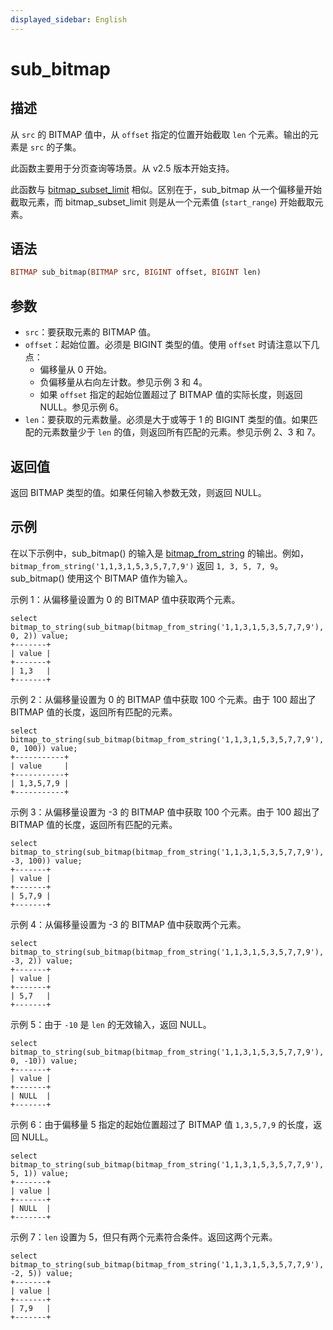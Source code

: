 ```yaml
---
displayed_sidebar: English
---
```


# sub_bitmap

## 描述

从 `src` 的 BITMAP 值中，从 `offset` 指定的位置开始截取 `len` 个元素。输出的元素是 `src` 的子集。

此函数主要用于分页查询等场景。从 v2.5 版本开始支持。

此函数与 [bitmap_subset_limit](./bitmap_subset_limit.md) 相似。区别在于，sub_bitmap 从一个偏移量开始截取元素，而 bitmap_subset_limit 则是从一个元素值 (`start_range`) 开始截取元素。

## 语法

```Haskell
BITMAP sub_bitmap(BITMAP src, BIGINT offset, BIGINT len)
```

## 参数

- `src`：要获取元素的 BITMAP 值。
- `offset`：起始位置。必须是 BIGINT 类型的值。使用 `offset` 时请注意以下几点：
  - 偏移量从 0 开始。
  - 负偏移量从右向左计数。参见示例 3 和 4。
  - 如果 `offset` 指定的起始位置超过了 BITMAP 值的实际长度，则返回 NULL。参见示例 6。
- `len`：要获取的元素数量。必须是大于或等于 1 的 BIGINT 类型的值。如果匹配的元素数量少于 `len` 的值，则返回所有匹配的元素。参见示例 2、3 和 7。

## 返回值

返回 BITMAP 类型的值。如果任何输入参数无效，则返回 NULL。

## 示例

在以下示例中，sub_bitmap() 的输入是 [bitmap_from_string](./bitmap_from_string.md) 的输出。例如，`bitmap_from_string('1,1,3,1,5,3,5,7,7,9')` 返回 `1, 3, 5, 7, 9`。sub_bitmap() 使用这个 BITMAP 值作为输入。

示例 1：从偏移量设置为 0 的 BITMAP 值中获取两个元素。

```Plaintext
select bitmap_to_string(sub_bitmap(bitmap_from_string('1,1,3,1,5,3,5,7,7,9'), 0, 2)) value;
+-------+
| value |
+-------+
| 1,3   |
+-------+
```

示例 2：从偏移量设置为 0 的 BITMAP 值中获取 100 个元素。由于 100 超出了 BITMAP 值的长度，返回所有匹配的元素。

```Plaintext
select bitmap_to_string(sub_bitmap(bitmap_from_string('1,1,3,1,5,3,5,7,7,9'), 0, 100)) value;
+-----------+
| value     |
+-----------+
| 1,3,5,7,9 |
+-----------+
```

示例 3：从偏移量设置为 -3 的 BITMAP 值中获取 100 个元素。由于 100 超出了 BITMAP 值的长度，返回所有匹配的元素。

```Plaintext
select bitmap_to_string(sub_bitmap(bitmap_from_string('1,1,3,1,5,3,5,7,7,9'), -3, 100)) value;
+-------+
| value |
+-------+
| 5,7,9 |
+-------+
```

示例 4：从偏移量设置为 -3 的 BITMAP 值中获取两个元素。

```Plaintext
select bitmap_to_string(sub_bitmap(bitmap_from_string('1,1,3,1,5,3,5,7,7,9'), -3, 2)) value;
+-------+
| value |
+-------+
| 5,7   |
+-------+
```

示例 5：由于 `-10` 是 `len` 的无效输入，返回 NULL。

```Plaintext
select bitmap_to_string(sub_bitmap(bitmap_from_string('1,1,3,1,5,3,5,7,7,9'), 0, -10)) value;
+-------+
| value |
+-------+
| NULL  |
+-------+
```

示例 6：由于偏移量 5 指定的起始位置超过了 BITMAP 值 `1,3,5,7,9` 的长度，返回 NULL。

```Plain
select bitmap_to_string(sub_bitmap(bitmap_from_string('1,1,3,1,5,3,5,7,7,9'), 5, 1)) value;
+-------+
| value |
+-------+
| NULL  |
+-------+
```

示例 7：`len` 设置为 5，但只有两个元素符合条件。返回这两个元素。

```Plain
select bitmap_to_string(sub_bitmap(bitmap_from_string('1,1,3,1,5,3,5,7,7,9'), -2, 5)) value;
+-------+
| value |
+-------+
| 7,9   |
+-------+
```